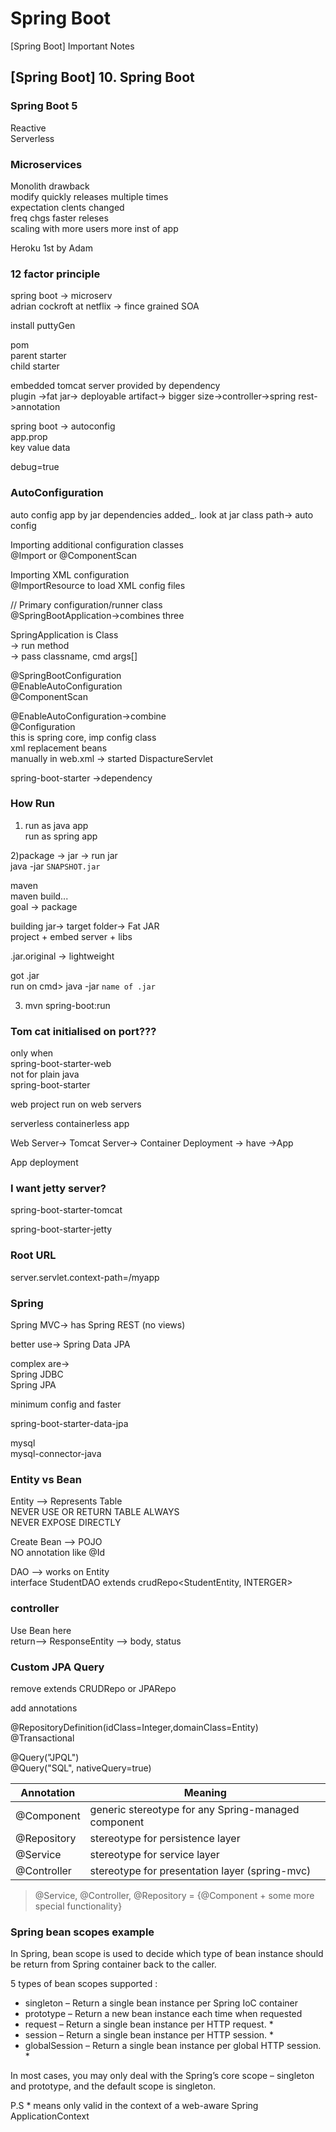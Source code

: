 # Spring Boot

[Spring Boot] Important Notes

## [Spring Boot] 10. Spring Boot

### Spring Boot 5

Reactive    
Serverless      

### Microservices

Monolith drawback                    
modify quickly releases multiple times          
expectation clents changed          
freq chgs faster releses                
scaling with more users more inst of app            


Heroku 1st by Adam          

### 12 factor principle

spring boot -> microserv                    
adrian cockroft at netflix -> fince grained SOA

install puttyGen            

pom     
parent starter          
child starter       

embedded tomcat server provided by dependency               
plugin ->fat jar-> deployable artifact-> bigger size->controller->spring rest->annotation           


spring boot -> autoconfig           
app.prop        
key value data          

debug=true      

### AutoConfiguration

auto config app by jar dependencies added_. look at jar class path-> auto config            

Importing additional configuration classes              
@Import or @ComponentScan           

Importing XML configuration                 
@ImportResource to load XML config files            


// Primary configuration/runner class           
@SpringBootApplication->combines three          

SpringApplication is Class      
-> run method       
-> pass classname, cmd args[]           

@SpringBootConfiguration        
@EnableAutoConfiguration        
@ComponentScan      


@EnableAutoConfiguration->combine           
@Configuration                          
this is spring core, imp config class           
xml replacement beans       
manually in web.xml 
-> started DispactureServlet        

spring-boot-starter ->dependency            

### How Run

1) run as java app      
run as spring app

2)package -> jar -> run jar         
java -jar `SNAPSHOT.jar`

maven               
maven build...              
goal -> package     

building jar-> target folder-> Fat JAR          
project + embed server + libs           

.jar.original -> lightweight                

got .jar            
run on cmd> java -jar `name of .jar`            

3) mvn spring-boot:run

### Tom cat initialised on port???

only when               
spring-boot-starter-web     
not for plain java      
spring-boot-starter     

web project run on web servers          

serverless containerless app

Web Server-> Tomcat Server-> Container Deployment -> have ->App         

App deployment          

### I want jetty server?

<exclusion>
    spring-boot-starter-tomcat
</exclusion>

spring-boot-starter-jetty           

### Root URL 

server.servlet.context-path=/myapp      

### Spring 

Spring MVC-> has Spring REST (no views)         

better use-> Spring Data JPA            

complex are->           
Spring JDBC     
Spring JPA      

minimum config and faster           

spring-boot-starter-data-jpa            

mysql               
mysql-connector-java            

### Entity vs Bean

Entity --> Represents Table             
NEVER USE OR RETURN TABLE ALWAYS        
NEVER EXPOSE DIRECTLY       

Create Bean --> POJO            
NO annotation like @Id          

DAO --> works on Entity         
interface StudentDAO extends crudRepo<StudentEntity, INTERGER>          


### controller 

Use Bean here           
return--> ResponseEntity<Bean> --> body, status         



### Custom JPA Query

remove extends CRUDRepo or JPARepo

add annotations             

@RepositoryDefinition(idClass=Integer,domainClass=Entity)           
@Transactional  


@Query("JPQL")          
@Query("SQL", nativeQuery=true)         


Annotation |	Meaning
---------- | ------------
@Component |	generic stereotype for any Spring-managed component
@Repository	| stereotype for persistence layer
@Service |	stereotype for service layer
@Controller |	stereotype for presentation layer (spring-mvc)


> @Service, @Controller, @Repository = {@Component + some more special functionality}

### Spring bean scopes example

In Spring, bean scope is used to decide which type of bean instance should be return from Spring container back to the caller.          

5 types of bean scopes supported :          

* singleton – Return a single bean instance per Spring IoC container
* prototype – Return a new bean instance each time when requested
* request – Return a single bean instance per HTTP request. *
* session – Return a single bean instance per HTTP session. *
* globalSession – Return a single bean instance per global HTTP session. *

In most cases, you may only deal with the Spring’s core scope – singleton and prototype, and the default scope is singleton.            

P.S * means only valid in the context of a web-aware Spring ApplicationContext




